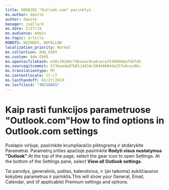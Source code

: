 ```yaml
---
title: 9000202 "Outlook.com" parinktys
ms.author: daeite
author: daeite
manager: joallard
ms.date: 2/27/19
ms.audience: Admin
ms.topic: article
ROBOTS: NOINDEX, NOFOLLOW
localization_priority: Normal
ms.collection: Adm_O365
ms.custom: Adm_O365
ms.openlocfilehash: e30c7010dcf9baeac9ce61ece25309898af5bfd9
ms.sourcegitcommit: 5f3bee4a07b811d434c58d44604de257e8cec0bc
ms.translationtype: MT
ms.contentlocale: lt-LT
ms.lasthandoff: 02/27/2019
ms.locfileid: "30318045"
---
```

# <a name="how-to-find-options-in-outlookcom-settings"></a><span data-ttu-id="06b01-102">Kaip rasti funkcijos parametruose "Outlook.com"</span><span class="sxs-lookup"><span data-stu-id="06b01-102">How to find options in Outlook.com settings</span></span>

<span data-ttu-id="06b01-p101">Puslapio viršuje, pasirinkite krumpliaračio piktogramą ir atidarykite Parametrai. Parametrų srities apačioje pasirinkite **Rodyti visus nustatymus "Outlook"**.</span><span class="sxs-lookup"><span data-stu-id="06b01-p101">At the top of the page, select the gear icon to open Settings. At the bottom of the Settings pane, select **View all Outlook settings**.</span></span>

<span data-ttu-id="06b01-105">Tai parodys, generalinis, paštas, kalendorius, ir (jei taikoma) aukščiausios kokybės parametrus ir parinktis.</span><span class="sxs-lookup"><span data-stu-id="06b01-105">This will show your General, Email, Calendar, and (if applicable) Premium settings and options.</span></span>